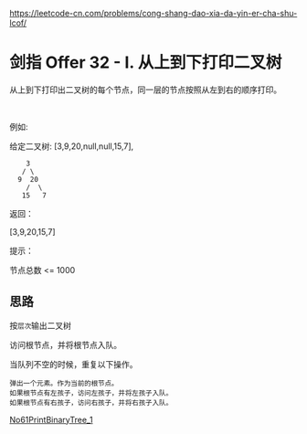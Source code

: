
<https://leetcode-cn.com/problems/cong-shang-dao-xia-da-yin-er-cha-shu-lcof/>

# 剑指 Offer 32 - I. 从上到下打印二叉树


从上到下打印出二叉树的每个节点，同一层的节点按照从左到右的顺序打印。

 

例如:

给定二叉树: [3,9,20,null,null,15,7],
```
    3
   / \
  9  20
    /  \
   15   7
```
返回：

[3,9,20,15,7]
 

提示：

节点总数 <= 1000

## 思路

按`层次`输出二叉树

访问根节点，并将根节点入队。

当队列不空的时候，重复以下操作。
```
弹出一个元素。作为当前的根节点。
如果根节点有左孩子，访问左孩子，并将左孩子入队。
如果根节点有右孩子，访问右孩子，并将右孩子入队。
```


[No61PrintBinaryTree_1](/algorithms-java-example/src/main/java/space.mamba/coding/interviews/No61PrintBinaryTree_1.java)